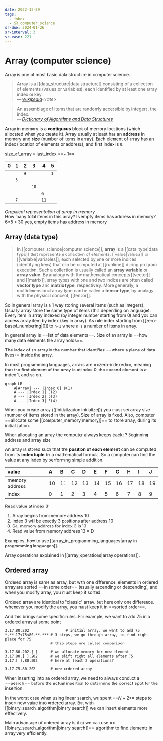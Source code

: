 ```yaml
---
date: 2022-12-29
tags:
  - inbox
  - SR_computer_science
sr-due: 2024-01-26
sr-interval: 3
sr-ease: 221
---
```


# Array (computer science)

Array is one of most basic data structure in computer science.

> Array is a [[data_structure|data structure]] consisting of a collection of
> elements (values or variables), each identified by at least one array index or
> key.\
> — <cite>[Wikipedia](https://en.wikipedia.org/wiki/Array_\(data_structure\))</cite>

> An assemblage of items that are randomly accessible by integers, the index.\
> — <cite>[Dictionary of Algorithms and Data Structures](https://xlinux.nist.gov/dads/HTML/array.html)</cite>

Array in memory is a **contiguous** block of memory locations (which allocated
when you create it). Array usually at least has an **address** in memory and
**size** (number of items in array). Each element of array has an index
(location of elements or address), and first index is `0`.

size_of_array = last_index ==+ 1==

| 0   | 1   | 2   | 3   | 4   | 5   |
| --- | --- | --- | --- | --- | --- |
|     |     | `9` |     |     | `1` |
|     | `5` |     |     |     |     |
|     |     |     |`10` |     |     |
|     |     |     |     |`6`  |     |
|     | `7` |     |     |`11` |     |
*Graphical representation of array in memory*\
How many total items in this array? Is empty items has address in memory?
&#10;
6*5 = 30
yes, empty items has address in memory

## Array (data type)

> In [[computer_science|computer science]], **array** is a
> [[data_type|data type]] that represents a collection of _elements_,
> [[value|values]] or [[variable|variables]], each selected by one or more
> indices (identifying keys) that can be computed at [[runtime]] during program
> execution. Such a collection is usually called an **array variable** or
> **array value**. By analogy with the mathematical concepts [[vector]] and
> [[matrix]], array types with one and two indices are often called **vector
> type** and **matrix type**, respectively. More generally, a multidimensional
> array type can be called a **tensor type**, by analogy with the physical
> concept, [[tensor]].
>
So in general array is a 1 way storing several items (such as integers). Usually
array store the same type of items (this depending on language). Every item in
array indexed (by integer number starting from 0) and you can access array item
by index (key in array). As rule index starting from [[zero-based_numbering|0]]
to `n-1` where `n` is a number of items in array.

In general array is ==list of data elements==.
Size of an array is ==how many data elements the array holds==.

The index of an array is the number that identifies ==where a piece of data
lives== inside the array.

In most programming languages, arrays are ==zero-indexed==, meaning that the
first element of the array is at index 0, the second element is at index 1, and
so on.

```mermaid
graph LR
    A[Array] --- |Index 0| B(1)
    A --- |Index 1| C(2)
    A --- |Index 2| D(3)
    A --- |Index 3| E(4)
```

When you create array ([[initialization|initialize]]) you must set array size
(number of items stored in the array). Size of array is fixed. Also, computer
==allocate some [[computer_memory|memory]]== to store array, during its
initialization.

When allocating an array the computer always keeps track: ? Beginning address
and array size

An array is stored such that the **position of each element** can be computed
from its **index tuple** by a mathematical formula. So a computer can find the
value at any index by performing simple addition.

| value          | A   | B   | C   | D   | E   | F   | G   | H   | I   | J   |
| :------------- | :-- | :-- | :-- | :-- | :-- | :-- | :-- | :-- | :-- | :-- |
| memory address | 10  | 11  | 12  | 13  | 14  | 15  | 16  | 17  | 18  | 19  |
| index          | 0   | 1   | 2   | 3   | 4   | 5   | 6   | 7   | 8   | 9   |

Read value at index 3:

1. Array begins from memory address 10
2. Index 3 will be exactly 3 positions after address 10
3. So, memory address for index 3 is 13
4. Read value from memory address 13 = D

Examples, how to use [[array_in_programming_languages|array in programming languages]].

Array operations explained in [[array_operations|array operations]].

## Ordered array

Ordered array is same as array, but with one difference: elements in ordered
array are sorted ==in some order== (usually ascending or descending), and when
you modify array, you must keep it sorted.

Ordered array are identical to "classic" array, but here only one difference,
whenever you modify the array, you must keep it in ==sorted order==.

And this brings some specific rules. For example, we want to add 75 into ordered
array at some point

```
3.17.80.202                 # initial array, we want to add 75
*.**.17<75<80.**.*** # 3 steps, we go through array, to find right place for 75
                     # this steps are called comparison

3.17.80.202.[ ]      # we allocate memory for new element
3.17.80.[ ].202      # we shift right all elements after 75
3.17.[ ].80.202      # here at least 2 operations?

3.17.75.80.202       # new ordered array
```
When inserting into an ordered array, we need to always conduct a ==search==
before the actual insertion to determine the correct spot for the insertion.

In the worst case when using linear search, we spent ==$N+2$== steps to insert
new value into ordered array. But with [[binary_search_algorithm|binary search]]
we can insert elements more effectively.

Main advantage of ordered array is that we can use
==[[binary_search_algorithm|binary search]]== algorithm to find elements in
array very efficiently.
